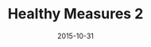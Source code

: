 ---
title: Healthy Measures 2
articlename: >-
  Stages of Change and Patient Activation Measure Scores in the Context of Incentive-Based Health Interventions
date: 2015-10-31
summary: >-
  To determine if two widely used behavioral change measures-Stages of Change (SoC) and Patient Activation Measure (PAM)-correlate with each other, are affected by financial incentives, or predict positive outcomes in the context of incentive-based health interventions.
authors: >-
  Becker NV, Asch DA, Kullgren JT, Bellamy SL, Sen AP, Volpp KG.
externallink: 'https://www.ncbi.nlm.nih.gov/pubmed/26517587'
journal: Am J Health Promot.
---